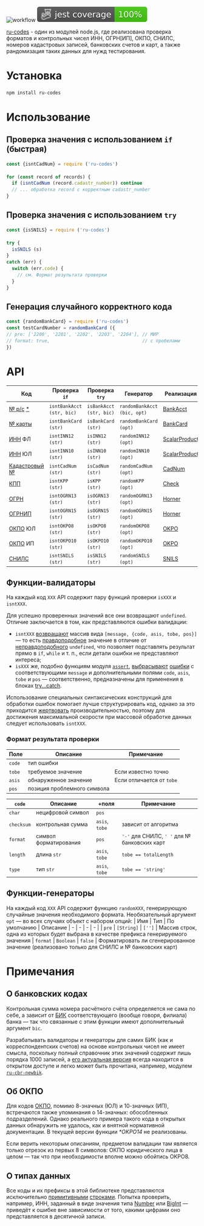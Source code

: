 ![workflow](https://github.com/do-/node-ru-codes/actions/workflows/main.yml/badge.svg)
![Jest coverage](./badges/coverage-jest%20coverage.svg)

[ru-codes](https://github.com/do-/node-ru-codes/wiki) - один из модулей node.js, где реализована проверка форматов и контрольных чисел ИНН, ОГРН[ИП], ОКПО, СНИЛС, номеров кадастровых записей, банковских счетов и карт, а также рандомизация таких данных для нужд тестирования.

# Установка
```sh
npm install ru-codes
```
# Использование
## Проверка значения с использованием `if` (быстрая)
```js
const {isntCadNum} = require ('ru-codes')

for (const record of records) {
  if (isntCadNum (record.cadastr_number)) continue
  // ... обработка record с корректным cadastr_number
}
```
## Проверка значения с использованием `try`
```js
const {isSNILS} = require ('ru-codes')

try {
  isSNILS (s)
}
catch (err) {
  switch (err.code) {
    // см. Формат результата проверки
  }
}
```
## Генерация случайного корректного кода
```js
const {randomBankCard} = require ('ru-codes')
const testCardNumber = randomBankCard ({
// pre: ['2200', '2201', '2202', '2203', '2204'], // МИР
// format: true,                                  // с пробелами
}) 
```

# API

| Код | Проверка `if` | Проверка `try` | Генератор | Реализация |
| - | - | - | - | - |
| [№ р/с](https://ru.wikipedia.org/w/index.php?title=%D0%9A%D0%BE%D0%BD%D1%82%D1%80%D0%BE%D0%BB%D1%8C%D0%BD%D0%BE%D0%B5_%D1%87%D0%B8%D1%81%D0%BB%D0%BE&oldid=139614063#%D0%9D%D0%BE%D0%BC%D0%B5%D1%80%D0%B0_%D0%B1%D0%B0%D0%BD%D0%BA%D0%BE%D0%B2%D1%81%D0%BA%D0%B8%D1%85_%D1%81%D1%87%D0%B5%D1%82%D0%BE%D0%B2) [*](https://github.com/do-/node-ru-codes/wiki#%D0%BE-%D0%B1%D0%B0%D0%BD%D0%BA%D0%BE%D0%B2%D1%81%D0%BA%D0%B8%D1%85-%D0%BA%D0%BE%D0%B4%D0%B0%D1%85)| `isntBankAcct (str, bic)` | `isBankAcct (str, bic)` | `randomBankAcct (bic, opt)` | [BankAcct](https://github.com/do-/node-ru-codes/wiki/BankAcct)
| [№ карты](https://ru.wikipedia.org/w/index.php?title=%D0%9A%D0%BE%D0%BD%D1%82%D1%80%D0%BE%D0%BB%D1%8C%D0%BD%D0%BE%D0%B5_%D1%87%D0%B8%D1%81%D0%BB%D0%BE&oldid=139614063#%D0%9D%D0%BE%D0%BC%D0%B5%D1%80%D0%B0_%D0%B1%D0%B0%D0%BD%D0%BA%D0%BE%D0%B2%D1%81%D0%BA%D0%B8%D1%85_%D0%BA%D0%B0%D1%80%D1%82)| `isntBankCard (str)` | `isBankCard (str)` | `randomBankCard (opt)` | [BankCard](https://github.com/do-/node-ru-codes/wiki/BankCard)
| [ИНН](https://ru.wikipedia.org/wiki/%D0%98%D0%B4%D0%B5%D0%BD%D1%82%D0%B8%D1%84%D0%B8%D0%BA%D0%B0%D1%86%D0%B8%D0%BE%D0%BD%D0%BD%D1%8B%D0%B9_%D0%BD%D0%BE%D0%BC%D0%B5%D1%80_%D0%BD%D0%B0%D0%BB%D0%BE%D0%B3%D0%BE%D0%BF%D0%BB%D0%B0%D1%82%D0%B5%D0%BB%D1%8C%D1%89%D0%B8%D0%BA%D0%B0) ФЛ | `isntINN12 (str)` | `isINN12 (str)` | `randomINN12 (opt)` | [ScalarProduct](https://github.com/do-/node-ru-codes/wiki/ScalarProduct)
| [ИНН](https://ru.wikipedia.org/wiki/%D0%98%D0%B4%D0%B5%D0%BD%D1%82%D0%B8%D1%84%D0%B8%D0%BA%D0%B0%D1%86%D0%B8%D0%BE%D0%BD%D0%BD%D1%8B%D0%B9_%D0%BD%D0%BE%D0%BC%D0%B5%D1%80_%D0%BD%D0%B0%D0%BB%D0%BE%D0%B3%D0%BE%D0%BF%D0%BB%D0%B0%D1%82%D0%B5%D0%BB%D1%8C%D1%89%D0%B8%D0%BA%D0%B0) ЮЛ | `isntINN10 (str)` | `isINN10 (str)` | `randomINN10 (opt)` | [ScalarProduct](https://github.com/do-/node-ru-codes/wiki/ScalarProduct)
| [Кадастровый №](https://ru.wikipedia.org/w/index.php?title=%D0%9A%D0%B0%D0%B4%D0%B0%D1%81%D1%82%D1%80%D0%BE%D0%B2%D1%8B%D0%B9_%D0%BD%D0%BE%D0%BC%D0%B5%D1%80&oldid=124734476#%D0%A0%D0%BE%D1%81%D1%81%D0%B8%D1%8F) | `isntCadNum (str)` | `isCadNum (str)` | `randomCadNum (opt)` | [CadNum](https://github.com/do-/node-ru-codes/wiki/CadNum)
| [КПП](https://ru.wikipedia.org/wiki/%D0%98%D0%B4%D0%B5%D0%BD%D1%82%D0%B8%D1%84%D0%B8%D0%BA%D0%B0%D1%86%D0%B8%D0%BE%D0%BD%D0%BD%D1%8B%D0%B9_%D0%BD%D0%BE%D0%BC%D0%B5%D1%80_%D0%BD%D0%B0%D0%BB%D0%BE%D0%B3%D0%BE%D0%BF%D0%BB%D0%B0%D1%82%D0%B5%D0%BB%D1%8C%D1%89%D0%B8%D0%BA%D0%B0#%D0%9A%D0%BE%D0%B4_%D0%BF%D1%80%D0%B8%D1%87%D0%B8%D0%BD%D1%8B_%D0%BF%D0%BE%D1%81%D1%82%D0%B0%D0%BD%D0%BE%D0%B2%D0%BA%D0%B8_%D0%BD%D0%B0_%D1%83%D1%87%D1%91%D1%82_(%D0%9A%D0%9F%D0%9F)) | `isntKPP (str)` | `isKPP (str)` | `randomKPP (opt)` | [Check](https://github.com/do-/node-ru-codes/wiki/Check)
| [ОГРН](https://ru.wikipedia.org/wiki/%D0%9E%D1%81%D0%BD%D0%BE%D0%B2%D0%BD%D0%BE%D0%B9_%D0%B3%D0%BE%D1%81%D1%83%D0%B4%D0%B0%D1%80%D1%81%D1%82%D0%B2%D0%B5%D0%BD%D0%BD%D1%8B%D0%B9_%D1%80%D0%B5%D0%B3%D0%B8%D1%81%D1%82%D1%80%D0%B0%D1%86%D0%B8%D0%BE%D0%BD%D0%BD%D1%8B%D0%B9_%D0%BD%D0%BE%D0%BC%D0%B5%D1%80) | `isntOGRN13 (str)` | `isOGRN13 (str)` | `randomOGRN13 (opt)` | [Horner](https://github.com/do-/node-ru-codes/wiki/Horner)
| [ОГРНИП](https://ru.wikipedia.org/wiki/%D0%9E%D1%81%D0%BD%D0%BE%D0%B2%D0%BD%D0%BE%D0%B9_%D0%B3%D0%BE%D1%81%D1%83%D0%B4%D0%B0%D1%80%D1%81%D1%82%D0%B2%D0%B5%D0%BD%D0%BD%D1%8B%D0%B9_%D1%80%D0%B5%D0%B3%D0%B8%D1%81%D1%82%D1%80%D0%B0%D1%86%D0%B8%D0%BE%D0%BD%D0%BD%D1%8B%D0%B9_%D0%BD%D0%BE%D0%BC%D0%B5%D1%80_%D0%B8%D0%BD%D0%B4%D0%B8%D0%B2%D0%B8%D0%B4%D1%83%D0%B0%D0%BB%D1%8C%D0%BD%D0%BE%D0%B3%D0%BE_%D0%BF%D1%80%D0%B5%D0%B4%D0%BF%D1%80%D0%B8%D0%BD%D0%B8%D0%BC%D0%B0%D1%82%D0%B5%D0%BB%D1%8F) | `isntOGRN15 (str)` | `isOGRN15 (str)` | `randomOGRN15 (opt)` | [Horner](https://github.com/do-/node-ru-codes/wiki/Horner)
[ОКПО](https://ru.wikipedia.org/wiki/%D0%9E%D0%B1%D1%89%D0%B5%D1%80%D0%BE%D1%81%D1%81%D0%B8%D0%B9%D1%81%D0%BA%D0%B8%D0%B9_%D0%BA%D0%BB%D0%B0%D1%81%D1%81%D0%B8%D1%84%D0%B8%D0%BA%D0%B0%D1%82%D0%BE%D1%80_%D0%BF%D1%80%D0%B5%D0%B4%D0%BF%D1%80%D0%B8%D1%8F%D1%82%D0%B8%D0%B9_%D0%B8_%D0%BE%D1%80%D0%B3%D0%B0%D0%BD%D0%B8%D0%B7%D0%B0%D1%86%D0%B8%D0%B9) ЮЛ  | `isntOKPO8 (str)` | `isOKPO8 (str)` | `randomOKPO8 (opt)` | [OKPO](https://github.com/do-/node-ru-codes/wiki/OKPO)
[ОКПО](https://ru.wikipedia.org/wiki/%D0%9E%D0%B1%D1%89%D0%B5%D1%80%D0%BE%D1%81%D1%81%D0%B8%D0%B9%D1%81%D0%BA%D0%B8%D0%B9_%D0%BA%D0%BB%D0%B0%D1%81%D1%81%D0%B8%D1%84%D0%B8%D0%BA%D0%B0%D1%82%D0%BE%D1%80_%D0%BF%D1%80%D0%B5%D0%B4%D0%BF%D1%80%D0%B8%D1%8F%D1%82%D0%B8%D0%B9_%D0%B8_%D0%BE%D1%80%D0%B3%D0%B0%D0%BD%D0%B8%D0%B7%D0%B0%D1%86%D0%B8%D0%B9) ИП | `isntOKPO10 (str)` | `isOKPO10 (str)` | `randomOKPO10 (opt)` | [OKPO](https://github.com/do-/node-ru-codes/wiki/OKPO)
| [СНИЛС](https://ru.wikipedia.org/wiki/%D0%A1%D1%82%D1%80%D0%B0%D1%85%D0%BE%D0%B2%D0%BE%D0%B9_%D0%BD%D0%BE%D0%BC%D0%B5%D1%80_%D0%B8%D0%BD%D0%B4%D0%B8%D0%B2%D0%B8%D0%B4%D1%83%D0%B0%D0%BB%D1%8C%D0%BD%D0%BE%D0%B3%D0%BE_%D0%BB%D0%B8%D1%86%D0%B5%D0%B2%D0%BE%D0%B3%D0%BE_%D1%81%D1%87%D1%91%D1%82%D0%B0) | `isntSNILS (str)` | `isSNILS (str)` | `randomSNILS (opt)` | [SNILS](https://github.com/do-/node-ru-codes/wiki/SNILS)

## Функции-валидаторы
На каждый код `XXX` API содержит пару функций проверки `isXXX` и `isntXXX`. 

Для успешно проверенных значений все они возвращают `undefined`. Отличие заключается в том, как представляются ошибки валидации:
* `isntXXX` [возвращают](https://developer.mozilla.org/en-US/docs/Web/JavaScript/Reference/Statements/return) массив вида `[message, {code, asis, tobe, pos}]` — то есть [правдоподобное](https://developer.mozilla.org/en-US/docs/Glossary/Truthy) значение в отличие от [неправдоподобного](https://developer.mozilla.org/en-US/docs/Glossary/Falsy) `undefined`, что позволяет подставлять результат прямо в `if`, `while` и т. п., если детали ошибки не представляют интереса;
* `isXXX` же, подобно функциям модуля [`assert`](https://nodejs.org/docs/latest/api/assert.html), [выбрасывают](https://developer.mozilla.org/en-US/docs/Web/JavaScript/Reference/Statements/throw) [ошибки](https://developer.mozilla.org/en-US/docs/Web/JavaScript/Reference/Global_Objects/Error) с соответствующими `message` и дополнительными полями `code`, `asis`, `tobe` и `pos` — соответственно, предназначены для применения в блоках [try...catch](https://developer.mozilla.org/en-US/docs/Web/JavaScript/Reference/Statements/try...catch).

Использование специальных синтаксических конструкций для обработки ошибок помогает лучше структурировать код, однако за это приходится [жертвовать](https://www.measurethat.net/Benchmarks/Show/32500/1/return-err-vs-throw-err#latest_results_block) производительностью, поэтому для достижения максимальной скорости при массовой обработке данных следует использовать `isntXXX`.

### Формат результата проверки

| Поле | Описание | Примечание
| - |- |- |
| `code` | тип ошибки |
| `tobe` | требуемое значение | Если известно точно
| `asis` | обнаруженное значение | Если отличается от `tobe`
| `pos` | позиция проблемного символа |

| `code` | Описание | +поля | Примечание
| - |- |- |- |
| `char` | нецифровой символ | `pos` | 
| `checksum` | контрольная сумма | `asis`, `tobe` | зависит от алгоритма
| `format` | символ форматирования | `pos` | `'-'` для СНИЛС, `' '` для № банковских карт
| `length` | длина `str` | `asis`, `tobe` | `tobe == totalLength`
| `type` | тип `str` | `asis`, `tobe` | `tobe == 'string'`

## Функции-генераторы
На каждый код `XXX` API содержит функцию `randomXXX`, генерирующую случайные значения необходимого формата. Необязательный аргумент `opt` — во всех случаях объект с набором опций:
| Имя | Тип | По умолчанию | Описание
| - | - | - | - |
| `pre` | `[String]` | `['']` | Массив строк, одна из которых будет выбрана в качестве префикса генерируемого значения
| `format` | `Boolean` | `false` | Форматировать ли сгенерированное значение (реализовано только для СНИЛС и № банковских карт)

# Примечания
## О банковских кодах
Контрольная сумма номера расчётного счёта определяется не сама по себе, а зависит от [БИК](https://ru.wikipedia.org/wiki/Банковский_идентификационный_код) соответствующего (вообще говоря, филиала) банка — так что связанные с этим функции имеют дополнительный аргумент `bic`.

Разрабатывать валидаторы и генераторы для самих БИК (как и корреспондентских счетов) на основе контрольных чисел не имеет смысла, поскольку полный справочник этих значений содержит лишь порядка 1000 записей, а [его актуальная версия](https://cbr.ru/PSystem/payment_system/) всегда находится в открытом доступе и легко может быть прочитана, например, модулем [`ru-cbr-newbik`](https://www.npmjs.com/package/ru-cbr-newbik).

## Об ОКПО
Для кодов [ОКПО](https://ru.wikipedia.org/wiki/%D0%9E%D0%B1%D1%89%D0%B5%D1%80%D0%BE%D1%81%D1%81%D0%B8%D0%B9%D1%81%D0%BA%D0%B8%D0%B9_%D0%BA%D0%BB%D0%B0%D1%81%D1%81%D0%B8%D1%84%D0%B8%D0%BA%D0%B0%D1%82%D0%BE%D1%80_%D0%BF%D1%80%D0%B5%D0%B4%D0%BF%D1%80%D0%B8%D1%8F%D1%82%D0%B8%D0%B9_%D0%B8_%D0%BE%D1%80%D0%B3%D0%B0%D0%BD%D0%B8%D0%B7%D0%B0%D1%86%D0%B8%D0%B9), помимо 8-значных (ЮЛ) и 10-значных (ИП), встречаются также упоминания о 14-значных: обособленных подразделений. Однако  реального примера такого кода в открытых данных обнаружить не удалось, как и внятной нормативной документации. В текущей версии функции _*OKPO14_ не реализованы.

Если верить некоторым описаниям, предметом валидации там является только отрезок из первых 8 символов: ОКПО юридического лица в целом — так что при необходимости вполне можно обойтись OKPO8.

## О типах данных
Все коды и их префиксы в этой библиотеке представляются исключительно [примитивными](https://developer.mozilla.org/en-US/docs/Glossary/Primitive) [строками](https://developer.mozilla.org/en-US/docs/Web/JavaScript/Reference/Global_Objects/String). Попытка проверить, например, ИНН, заданный в виде значения типа [Number](https://developer.mozilla.org/en-US/docs/Web/JavaScript/Reference/Global_Objects/Number) или [BigInt](https://developer.mozilla.org/en-US/docs/Web/JavaScript/Reference/Global_Objects/BigInt) — приведёт к ошибке вне зависимости от того, какими цифрами оно представляется в десятичной записи.
